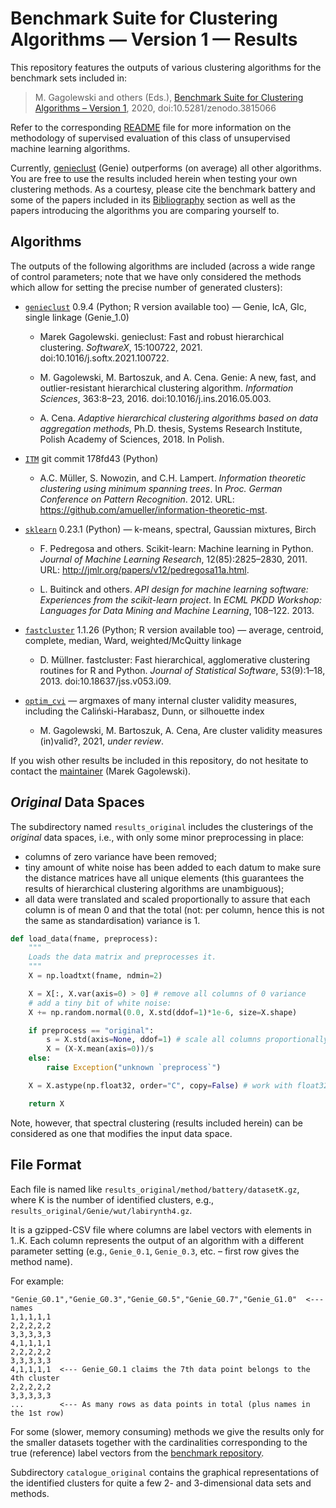 # Benchmark Suite for Clustering Algorithms — Version 1 — Results

This repository features the outputs of various clustering algorithms
for the benchmark sets included in:

> M. Gagolewski and others (Eds.),
[Benchmark Suite for Clustering Algorithms – Version 1](https://github.com/gagolews/clustering_benchmarks_v1),
2020, doi:10.5281/zenodo.3815066

Refer to the corresponding
[README](https://github.com/gagolews/clustering_benchmarks_v1/blob/master/README.md)
file for more information on the methodology of supervised
evaluation of this class of unsupervised machine learning algorithms.

Currently, [genieclust](https://genieclust.gagolewski.com) (Genie)
outperforms (on average) all other algorithms.
You are free to use the results included herein when testing
your own clustering methods.
As a courtesy, please cite the benchmark battery and
some of the papers included in its
[Bibliography](https://github.com/gagolews/clustering_benchmarks_v1/blob/master/README.md#bibliography) section
as well as the papers introducing the algorithms you are comparing yourself to.




## Algorithms

The outputs of the following algorithms are included
(across a wide range of control parameters; note that we have only considered
the methods which allow for setting the precise number of generated clusters):

* [`genieclust`](https://genieclust.gagolewski.com)
    0.9.4 (Python; R version available too) — Genie, IcA, GIc,
    single linkage (Genie_1.0)

    * Marek Gagolewski. genieclust: Fast and robust hierarchical
    clustering. *SoftwareX*, 15:100722, 2021. doi:10.1016/j.softx.2021.100722.

    * M. Gagolewski, M. Bartoszuk, and A. Cena. Genie: A new, fast,
    and outlier-resistant hierarchical clustering algorithm.
    *Information Sciences*, 363:8–23, 2016. doi:10.1016/j.ins.2016.05.003.

    * A. Cena. *Adaptive hierarchical clustering algorithms based
    on data aggregation methods*, Ph.D. thesis, Systems Research Institute,
    Polish Academy of Sciences, 2018. In Polish.


* [`ITM`](https://github.com/amueller/information-theoretic-mst)
    git commit 178fd43 (Python)

    * A.C. Müller, S. Nowozin, and C.H. Lampert.
    *Information theoretic clustering using minimum spanning trees*.
    In *Proc. German Conference on Pattern Recognition*. 2012.
    URL: https://github.com/amueller/information-theoretic-mst.


* [`sklearn`](https://scikit-learn.org/stable/modules/clustering.html)
    0.23.1 (Python) — k-means, spectral, Gaussian mixtures, Birch

    * F. Pedregosa and others. Scikit-learn: Machine learning in Python.
    *Journal of Machine Learning Research*, 12(85):2825–2830, 2011.
    URL: http://jmlr.org/papers/v12/pedregosa11a.html.

    * L. Buitinck and others. *API design for machine learning software:
    Experiences from the scikit-learn project*. In *ECML PKDD Workshop:
    Languages for Data Mining and Machine Learning*, 108–122. 2013.


* [`fastcluster`](http://www.danifold.net/fastcluster.html) 1.1.26
    (Python; R version available too) — average, centroid, complete,
    median, Ward, weighted/McQuitty linkage

    * D. Müllner. fastcluster: Fast hierarchical, agglomerative clustering
    routines for R and Python. *Journal of Statistical Software*,
    53(9):1–18, 2013. doi:10.18637/jss.v053.i09.


* [`optim_cvi`](https://github.com/gagolews/optim_cvi) — argmaxes of
    many internal cluster validity measures,
    including the Caliński-Harabasz, Dunn, or silhouette index

    * M. Gagolewski, M. Bartoszuk, A. Cena,
    Are cluster validity measures (in)valid?,
    2021, *under review*.

If you wish other results be included in this repository,
do not hesitate to contact the [maintainer](https://www.gagolewski.com)
(Marek Gagolewski).



## *Original* Data Spaces

The subdirectory named `results_original` includes the clusterings
of the *original* data spaces, i.e., with only some minor preprocessing
in place:

* columns of zero variance have been removed;
* tiny amount of white noise has been added to each datum to make sure the
    distance matrices have all unique elements (this guarantees the
    results of hierarchical clustering algorithms are unambiguous);
* all data were translated and scaled proportionally
    to assure that each column is of mean 0 and that the total (not: per column,
    hence this is not the same as standardisation) variance is 1.

```python
def load_data(fname, preprocess):
    """
    Loads the data matrix and preprocesses it.
    """
    X = np.loadtxt(fname, ndmin=2)

    X = X[:, X.var(axis=0) > 0] # remove all columns of 0 variance
    # add a tiny bit of white noise:
    X += np.random.normal(0.0, X.std(ddof=1)*1e-6, size=X.shape)

    if preprocess == "original":
        s = X.std(axis=None, ddof=1) # scale all columns proportionally
        X = (X-X.mean(axis=0))/s
    else:
        raise Exception("unknown `preprocess`")

    X = X.astype(np.float32, order="C", copy=False) # work with float32

    return X
```

Note, however, that spectral clustering (results included herein)
can be considered as one that modifies the input data space.



## File Format

Each file is named like `results_original/method/battery/datasetK.gz`,
where K is the number of identified clusters, e.g.,
`results_original/Genie/wut/labirynth4.gz`.

It is a gzipped-CSV file where columns are label vectors with elements
in 1..K. Each column represents the output of an algorithm
with a different parameter setting (e.g., `Genie_0.1`, `Genie_0.3`, etc. –
first row gives the method name).


For example:

```
"Genie_G0.1","Genie_G0.3","Genie_G0.5","Genie_G0.7","Genie_G1.0"  <--- names
1,1,1,1,1
2,2,2,2,2
3,3,3,3,3
4,1,1,1,1
2,2,2,2,2
3,3,3,3,3
4,1,1,1,1  <--- Genie_G0.1 claims the 7th data point belongs to the 4th cluster
2,2,2,2,2
3,3,3,3,3
...        <--- As many rows as data points in total (plus names in the 1st row)
```


For some (slower, memory consuming) methods we give the results only for
the smaller datasets together with the cardinalities corresponding to the
true (reference) label vectors from the
[benchmark repository](https://github.com/gagolews/clustering_benchmarks_v1).



Subdirectory `catalogue_original` contains the graphical representations
of the identified clusters for quite a few 2- and 3-dimensional data sets
and methods.
